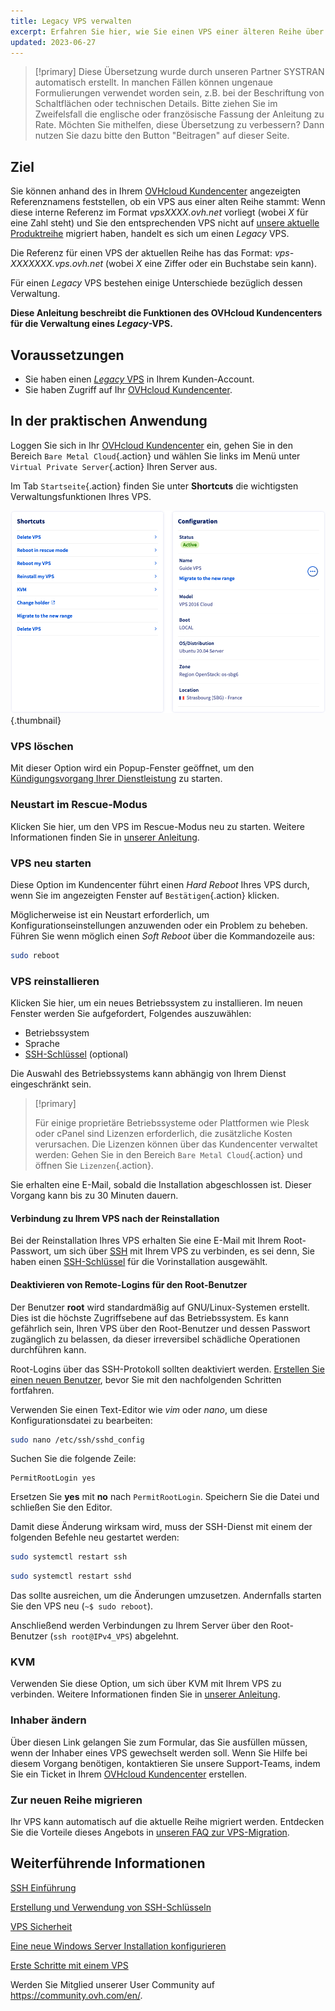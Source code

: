 ```yaml
---
title: Legacy VPS verwalten
excerpt: Erfahren Sie hier, wie Sie einen VPS einer älteren Reihe über Ihr OVHcloud Kundencenter verwalten
updated: 2023-06-27
---
```


> [!primary]
> Diese Übersetzung wurde durch unseren Partner SYSTRAN automatisch erstellt. In manchen Fällen können ungenaue Formulierungen verwendet worden sein, z.B. bei der Beschriftung von Schaltflächen oder technischen Details. Bitte ziehen Sie im Zweifelsfall die englische oder französische Fassung der Anleitung zu Rate. Möchten Sie mithelfen, diese Übersetzung zu verbessern? Dann nutzen Sie dazu bitte den Button "Beitragen" auf dieser Seite.
>

## Ziel

Sie können anhand des in Ihrem [OVHcloud Kundencenter](https://www.ovh.com/auth/?action=gotomanager&from=https://www.ovh.de/&ovhSubsidiary=de) angezeigten Referenznamens feststellen, ob ein VPS aus einer alten Reihe stammt: Wenn diese interne Referenz im Format *vpsXXXX.ovh.net* vorliegt (wobei *X* für eine Zahl steht) und Sie den entsprechenden VPS nicht auf [unsere aktuelle Produktreihe](https://www.ovhcloud.com/de/vps/) migriert haben, handelt es sich um einen *Legacy* VPS. 

Die Referenz für einen VPS der aktuellen Reihe has das Format: *vps-XXXXXXX.vps.ovh.net* (wobei *X* eine Ziffer oder ein Buchstabe sein kann).

Für einen *Legacy* VPS bestehen einige Unterschiede bezüglich dessen Verwaltung.

**Diese Anleitung beschreibt die Funktionen des OVHcloud Kundencenters für die Verwaltung eines *Legacy*-VPS.**

## Voraussetzungen

- Sie haben einen [*Legacy* VPS](https://www.ovhcloud.com/de/vps/) in Ihrem Kunden-Account.
- Sie haben Zugriff auf Ihr [OVHcloud Kundencenter](https://www.ovh.com/auth/?action=gotomanager&from=https://www.ovh.de/&ovhSubsidiary=de).

## In der praktischen Anwendung

Loggen Sie sich in Ihr [OVHcloud Kundencenter](https://www.ovh.com/auth/?action=gotomanager&from=https://www.ovh.de/&ovhSubsidiary=de
) ein, gehen Sie in den Bereich `Bare Metal Cloud`{.action} und wählen Sie links im Menü unter `Virtual Private Server`{.action} Ihren Server aus.

Im Tab `Startseite`{.action} finden Sie unter **Shortcuts** die wichtigsten Verwaltungsfunktionen Ihres VPS.

![ControlPanel](images/legacy_vps_1.png){.thumbnail}

### VPS löschen

Mit dieser Option wird ein Popup-Fenster geöffnet, um den [Kündigungsvorgang Ihrer Dienstleistung](/pages/account/billing/how_to_cancel_services) zu starten.

### Neustart im Rescue-Modus

Klicken Sie hier, um den VPS im Rescue-Modus neu zu starten. Weitere Informationen finden Sie in [unserer Anleitung](/pages/cloud/vps/rescue).

### VPS neu starten

Diese Option im Kundencenter führt einen *Hard Reboot* Ihres VPS durch, wenn Sie im angezeigten Fenster auf `Bestätigen`{.action} klicken.

Möglicherweise ist ein Neustart erforderlich, um Konfigurationseinstellungen anzuwenden oder ein Problem zu beheben. Führen Sie wenn möglich einen *Soft Reboot* über die Kommandozeile aus:

```bash
sudo reboot
```

### VPS reinstallieren

Klicken Sie hier, um ein neues Betriebssystem zu installieren. Im neuen Fenster werden Sie aufgefordert, Folgendes auszuwählen:

- Betriebssystem
- Sprache
- [SSH-Schlüssel](/pages/cloud/dedicated/creating-ssh-keys-dedicated) (optional)

Die Auswahl des Betriebssystems kann abhängig von Ihrem Dienst eingeschränkt sein.

> [!primary]
>
> Für einige proprietäre Betriebssysteme oder Plattformen wie Plesk oder cPanel sind Lizenzen erforderlich, die zusätzliche Kosten verursachen. Die Lizenzen können über das Kundencenter verwaltet werden: Gehen Sie in den Bereich `Bare Metal Cloud`{.action} und öffnen Sie `Lizenzen`{.action}.

Sie erhalten eine E-Mail, sobald die Installation abgeschlossen ist. Dieser Vorgang kann bis zu 30 Minuten dauern.

#### Verbindung zu Ihrem VPS nach der Reinstallation

Bei der Reinstallation Ihres VPS erhalten Sie eine E-Mail mit Ihrem Root-Passwort, um sich über [SSH](/pages/cloud/dedicated/ssh_introduction) mit Ihrem VPS zu verbinden, es sei denn, Sie haben einen [SSH-Schlüssel](/pages/cloud/dedicated/creating-ssh-keys-dedicated) für die Vorinstallation ausgewählt.

#### Deaktivieren von Remote-Logins für den Root-Benutzer

Der Benutzer **root** wird standardmäßig auf GNU/Linux-Systemen erstellt. Dies ist die höchste Zugriffsebene auf das Betriebssystem. Es kann gefährlich sein, Ihren VPS über den Root-Benutzer und dessen Passwort zugänglich zu belassen, da dieser irreversibel schädliche Operationen durchführen kann.

Root-Logins über das SSH-Protokoll sollten deaktiviert werden. [Erstellen Sie einen neuen Benutzer](/pages/cloud/vps/secure_your_vps#createuser), bevor Sie mit den nachfolgenden Schritten fortfahren.

Verwenden Sie einen Text-Editor wie *vim* oder *nano*, um diese Konfigurationsdatei zu bearbeiten:

```bash
sudo nano /etc/ssh/sshd_config
```

Suchen Sie die folgende Zeile:

```console
PermitRootLogin yes 
```

Ersetzen Sie **yes** mit **no** nach `PermitRootLogin`. Speichern Sie die Datei und schließen Sie den Editor.

Damit diese Änderung wirksam wird, muss der SSH-Dienst mit einem der folgenden Befehle neu gestartet werden:

```bash
sudo systemctl restart ssh
```

```bash
sudo systemctl restart sshd
```

Das sollte ausreichen, um die Änderungen umzusetzen. Andernfalls starten Sie den VPS neu (`~$ sudo reboot`).

Anschließend werden Verbindungen zu Ihrem Server über den Root-Benutzer (`ssh root@IPv4_VPS`) abgelehnt.

### KVM

Verwenden Sie diese Option, um sich über KVM mit Ihrem VPS zu verbinden. Weitere Informationen finden Sie in [unserer Anleitung](/pages/cloud/vps/using_kvm_for_vps).

### Inhaber ändern

Über diesen Link gelangen Sie zum Formular, das Sie ausfüllen müssen, wenn der Inhaber eines VPS gewechselt werden soll. Wenn Sie Hilfe bei diesem Vorgang benötigen, kontaktieren Sie unsere Support-Teams, indem Sie ein Ticket in Ihrem [OVHcloud Kundencenter](https://www.ovh.com/auth/?action=gotomanager&from=https://www.ovh.de/&ovhSubsidiary=de) erstellen.

### Zur neuen Reihe migrieren

Ihr VPS kann automatisch auf die aktuelle Reihe migriert werden. Entdecken Sie die Vorteile dieses Angebots in [unseren FAQ zur VPS-Migration](https://www.ovhcloud.com/de/vps/vps-offer-migration/).

## Weiterführende Informationen

[SSH Einführung](/pages/cloud/dedicated/ssh_introduction)

[Erstellung und Verwendung von SSH-Schlüsseln](/pages/cloud/dedicated/creating-ssh-keys-dedicated)

[VPS Sicherheit](/pages/cloud/vps/secure_your_vps)

[Eine neue Windows Server Installation konfigurieren](/pages/cloud/vps/windows_first_config)

[Erste Schritte mit einem VPS](/pages/cloud/vps/starting_with_a_vps)

Werden Sie Mitglied unserer User Community auf <https://community.ovh.com/en/>.